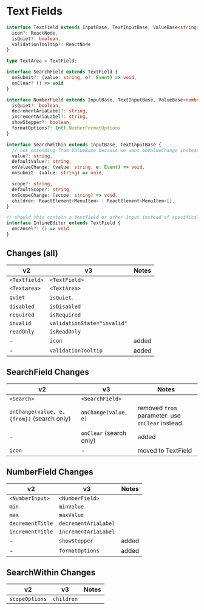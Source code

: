 # Text Fields

```typescript
interface TextField extends InputBase, TextInputBase, ValueBase<string> {
  icon?: ReactNode,
  isQuiet?: boolean,
  validationTooltip?: ReactNode
}

type TextArea = TextField;

interface SearchField extends TextField {
  onSubmit?: (value: string, e?: Event) => void,
  onClear? () => void
}

interface NumberField extends InputBase, TextInputBase, ValueBase<number>, RangeInputBase<number> {
  isQuiet?: boolean,
  decrementAriaLabel?: string,
  incrementAriaLabel?: string,
  showStepper?: boolean,
  formatOptions?: Intl.NumberFormatOptions
}

interface SearchWithin extends InputBase, TextInputBase {
  // not extending from ValueBase because we want onValueChange instead of onChange
  value?: string,
  defaultValue?: string,
  onValueChange: (value: string, e: Event) => void,
  onSubmit: (value: string) => void,

  scope?: string,
  defaultScope?: string,
  onScopeChange: (scope: string) => void,
  children: ReactElement<MenuItem> | ReactElement<MenuItem>[],
}

// should this contain a textfield or other input instead of specifically being a textfield?
interface InlineEditor extends TextField {
  onCancel?: () => void
}
```


## Changes (all)
| **v2**        | **v3**                      | **Notes** |
| ------------- | --------------------------- | --------- |
| `<Textfield>` | `<TextField>`               |           |
| `<Textarea>`  | `<TextArea>`                |           |
| `quiet`       | `isQuiet`.                  |           |
| `disabled`    | `isDisabled`                |           |
| `required`    | `isRequired`                |           |
| `invalid`     | `validationState="invalid"` |           |
| `readOnly`    | `isReadOnly`                |           |
| -             | `icon`                      | added     |
| -             | `validationTooltip`         | added     |

## SearchField Changes
| **v2**                                     | **v3**                  | **Notes**                                        |
| ------------------------------------------ | ----------------------- | ------------------------------------------------ |
| `<Search>`                                 | `<SearchField>`         |                                                  |
| `onChange(value, e, {from})` (search only) | `onChange(value, e)`    | removed `from` parameter. use `onClear` instead. |
| -                                          | `onClear` (search only) | added                                            |
| `icon`                                     | -                       | moved to TextField                               |

## NumberField Changes
| **v2**           | **v3**               | **Notes** |
| ---------------- | -------------------- | --------- |
| `<NumberInput>`  | `<NumberField>`      |           |
| `min`            | `minValue`           |           |
| `max`            | `maxValue`           |           |
| `decrementTitle` | `decrementAriaLabel` |           |
| `incrementTitle` | `incrementAriaLabel` |           |
| -                | `showStepper`        | added     |
| -                | `formatOptions`      | added     |

## SearchWithin Changes
| **v2**         | **v3**     | **Notes** |
| -------------- | ---------- | --------- |
| `scopeOptions` | `children` |           |
